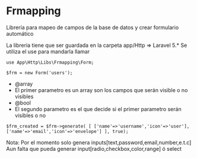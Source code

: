 # Frmapping
Librería para mapeo de campos de la base de datos y crear formulario automático

La libreria tiene que ser guardada en la carpeta app/Http => Laravel 5.*
Se utiliza el use para mandarla llamar

`use App\Http\Libs\Frmapping\Form;`


`$frm = new Form('users');`


* @array
* El primer parametro es un array son los campos que serán visible o no visibles
* @bool
* El segundo parametro es el que decide si el primer parametro serán visibles o no 


`$frm_created = $frm->generate(
[
    ['name'=>'username','icon'=>'user'],
    ['name'=>'email','icon'=>'envelope']
],
true);`



Nota:
Por el momento solo genera inputs[text,password,email,number,e.t.c]
Aun falta que pueda generar input[radio,checkbox,color,range] ó select

